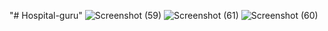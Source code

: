 "# Hospital-guru" 
![Screenshot (59)](https://github.com/user-attachments/assets/57ce96dc-1b01-4f9f-8226-494c451e2853)
![Screenshot (61)](https://github.com/user-attachments/assets/9346c8e4-9f10-4bf5-85ee-7d5390ed8016)
![Screenshot (60)](https://github.com/user-attachments/assets/8b60439e-cdc6-415f-a0c0-82a81f4dbdfc)
